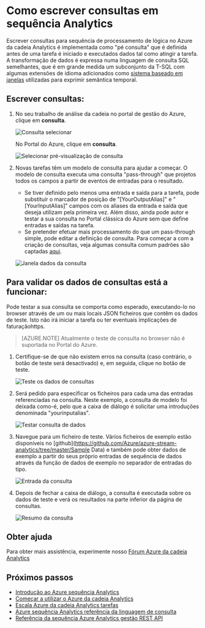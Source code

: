 <properties 
    pageTitle="Como escrever consultas em sequência Analytics | Microsoft Azure" 
    description="Escrever consultas no dados da consulta e de análise de sequência | segmento de caminho de formação."
    keywords="como escrever consultas, os dados de consultas, escrever uma consulta, escrever consultas"
    documentationCenter=""
    services="stream-analytics"
    authors="jeffstokes72" 
    manager="jhubbard" 
    editor="cgronlun"/>

<tags 
    ms.service="stream-analytics" 
    ms.devlang="na" 
    ms.topic="article" 
    ms.tgt_pltfrm="na" 
    ms.workload="data-services" 
    ms.date="09/26/2016" 
    ms.author="jeffstok"/>

# <a name="how-to-write-queries-in-stream-analytics"></a>Como escrever consultas em sequência Analytics

Escrever consultas para sequência de processamento de lógica no Azure da cadeia Analytics é implementada como "pé consulta" que é definida antes de uma tarefa é iniciado e executados dados tal como atingir a tarefa. A transformação de dados é expressa numa linguagem de consulta SQL semelhantes, que é em grande medida um subconjunto da T-SQL com algumas extensões de idioma adicionados como [sistema baseado em janelas](https://msdn.microsoft.com/library/azure/dn835019.aspx) utilizadas para exprimir semântica temporal.

## <a name="writing-queries"></a>Escrever consultas: ##

1. No seu trabalho de análise da cadeia no portal de gestão do Azure, clique em **consulta**.

    ![Consulta selecionar](./media/stream-analytics-write-queries/1-stream-analytics-write-queries.png)  

    No Portal do Azure, clique em **consulta**.

    ![Selecionar pré-visualização de consulta](./media/stream-analytics-write-queries/query-preview-portal.png)  

2.  Novas tarefas têm um modelo de consulta para ajudar a começar. O modelo de consulta executa uma consulta "pass-through" que projetos todos os campos a partir de eventos de entradas para o resultado.  

    - Se tiver definido pelo menos uma entrada e saída para a tarefa, pode substituir o marcador de posição de "[YourOutputAlias]" e "[YourInputAlias]" campos com os aliases da entrada e saída que deseja utilizam pela primeira vez. Além disso, ainda pode autor e testar a sua consulta no Portal clássica do Azure sem que define entradas e saídas na tarefa.
    - Se pretender efetuar mais processamento do que um pass-through simple, pode editar a definição de consulta. Para começar a com a criação de consultas, veja algumas consulta comum padrões são captadas [aqui](stream-analytics-stream-analytics-query-patterns.md).  
  
    ![Janela dados da consulta](./media/stream-analytics-write-queries/2-stream-analytics-write-queries.png)  

## <a name="to-validate-query-data-is-working"></a>Para validar os dados de consultas está a funcionar: ##

Pode testar a sua consulta se comporta como esperado, executando-lo no browser através de um ou mais locais JSON ficheiros que contêm os dados de teste. Isto não irá iniciar a tarefa ou ter eventuais implicações de faturaçãohttps.

> [AZURE.NOTE] Atualmente o teste de consulta no browser não é suportada no Portal do Azure.  

1.  Certifique-se de que não existem erros na consulta (caso contrário, o botão de teste será desactivado) e, em seguida, clique no botão de teste.  

    ![Teste os dados de consultas](./media/stream-analytics-write-queries/3-stream-analytics-write-queries.png)  

2.  Será pedido para especificar os ficheiros para cada uma das entradas referenciadas na consulta. Neste exemplo, a consulta de modelo foi deixada como-é, pelo que a caixa de diálogo é solicitar uma introduções denominada "yourinputalias".  

    ![Testar consulta de dados](./media/stream-analytics-write-queries/4-stream-analytics-write-queries.png)  

3.  Navegue para um ficheiro de teste. Vários ficheiros de exemplo estão disponíveis no [github](https://github.com/Azure/azure-stream-analytics/tree/master/Sample Data) e também pode obter dados de exemplo a partir do seus próprio entradas de sequência de dados através da função de dados de exemplo no separador de entradas do tipo.  

    ![Entrada da consulta](./media/stream-analytics-write-queries/5-stream-analytics-write-queries.png)  

4.  Depois de fechar a caixa de diálogo, a consulta é executada sobre os dados de teste e verá os resultados na parte inferior da página de consultas.  

    ![Resumo da consulta](./media/stream-analytics-write-queries/6-stream-analytics-write-queries.png)  

## <a name="get-help"></a>Obter ajuda
Para obter mais assistência, experimente nosso [Fórum Azure da cadeia Analytics](https://social.msdn.microsoft.com/Forums/en-US/home?forum=AzureStreamAnalytics)

## <a name="next-steps"></a>Próximos passos

- [Introdução ao Azure sequência Analytics](stream-analytics-introduction.md)
- [Começar a utilizar o Azure da cadeia Analytics](stream-analytics-get-started.md)
- [Escala Azure da cadeia Analytics tarefas](stream-analytics-scale-jobs.md)
- [Azure sequência Analytics referência da linguagem de consulta](https://msdn.microsoft.com/library/azure/dn834998.aspx)
- [Referência da sequência Azure Analytics gestão REST API](https://msdn.microsoft.com/library/azure/dn835031.aspx)
